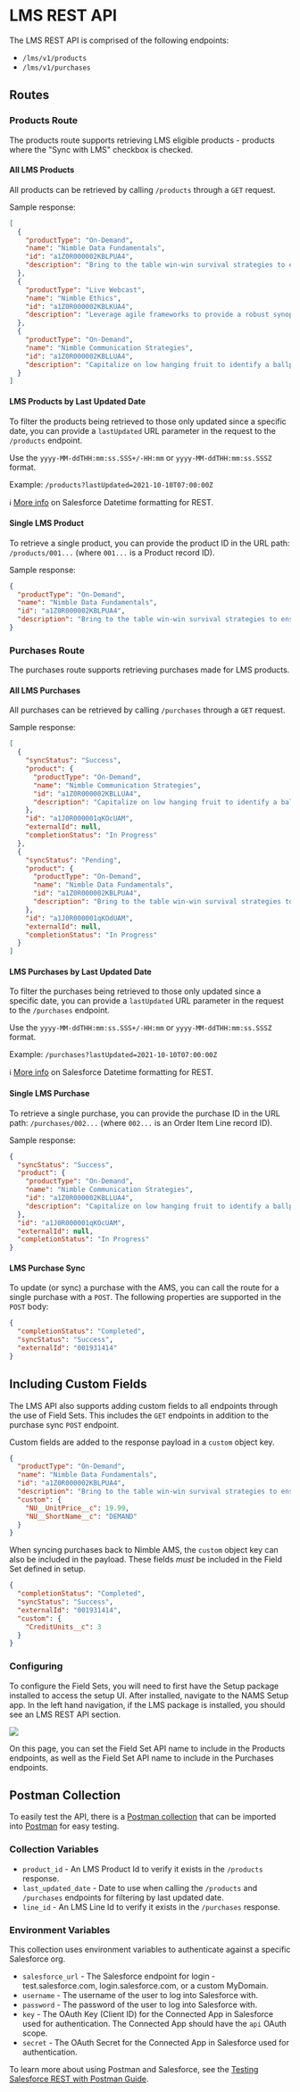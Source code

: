 # LMS REST API

The LMS REST API is comprised of the following endpoints:

- `/lms/v1/products`
- `/lms/v1/purchases`

## Routes

### Products Route

The products route supports retrieving LMS eligible products -
products where the "Sync with LMS" checkbox is checked.

#### All LMS Products

All products can be retrieved by calling `/products` through a
`GET` request.

Sample response:

```json
[
  {
    "productType": "On-Demand",
    "name": "Nimble Data Fundamentals",
    "id": "a1Z0R000002KBLPUA4",
    "description": "Bring to the table win-win survival strategies to ensure proactive domination."
  },
  {
    "productType": "Live Webcast",
    "name": "Nimble Ethics",
    "id": "a1Z0R000002KBLKUA4",
    "description": "Leverage agile frameworks to provide a robust synopsis for high level overviews."
  },
  {
    "productType": "On-Demand",
    "name": "Nimble Communication Strategies",
    "id": "a1Z0R000002KBLLUA4",
    "description": "Capitalize on low hanging fruit to identify a ballpark value added activity to beta test."
  }
]
```

#### LMS Products by Last Updated Date

To filter the products being retrieved to those only updated
since a specific date, you can provide a `lastUpdated` URL
parameter in the request to the `/products` endpoint.

Use the `yyyy-MM-ddTHH:mm:ss.SSS+/-HH:mm` or `yyyy-MM-ddTHH:mm:ss.SSSZ` format.

Example: `/products?lastUpdated=2021-10-10T07:00:00Z`

ℹ️ [More info](https://developer.salesforce.com/docs/atlas.en-us.api_rest.meta/api_rest/intro_valid_date_formats.htm)
on Salesforce Datetime formatting for REST.

#### Single LMS Product

To retrieve a single product, you can provide the product ID in the URL
path: `/products/001...` (where `001...` is a Product record ID).

Sample response:

```json
{
  "productType": "On-Demand",
  "name": "Nimble Data Fundamentals",
  "id": "a1Z0R000002KBLPUA4",
  "description": "Bring to the table win-win survival strategies to ensure proactive domination."
}
```

### Purchases Route

The purchases route supports retrieving purchases made for LMS products.

#### All LMS Purchases

All purchases can be retrieved by calling `/purchases` through a
`GET` request.

Sample response:

```json
[
  {
    "syncStatus": "Success",
    "product": {
      "productType": "On-Demand",
      "name": "Nimble Communication Strategies",
      "id": "a1Z0R000002KBLLUA4",
      "description": "Capitalize on low hanging fruit to identify a ballpark value added activity to beta test."
    },
    "id": "a1J0R000001qKOcUAM",
    "externalId": null,
    "completionStatus": "In Progress"
  },
  {
    "syncStatus": "Pending",
    "product": {
      "productType": "On-Demand",
      "name": "Nimble Data Fundamentals",
      "id": "a1Z0R000002KBLPUA4",
      "description": "Bring to the table win-win survival strategies to ensure proactive domination."
    },
    "id": "a1J0R000001qKOdUAM",
    "externalId": null,
    "completionStatus": "In Progress"
  }
]
```

#### LMS Purchases by Last Updated Date

To filter the purchases being retrieved to those only updated
since a specific date, you can provide a `lastUpdated` URL
parameter in the request to the `/purchases` endpoint.

Use the `yyyy-MM-ddTHH:mm:ss.SSS+/-HH:mm` or `yyyy-MM-ddTHH:mm:ss.SSSZ` format.

Example: `/purchases?lastUpdated=2021-10-10T07:00:00Z`

ℹ️ [More info](https://developer.salesforce.com/docs/atlas.en-us.api_rest.meta/api_rest/intro_valid_date_formats.htm)
on Salesforce Datetime formatting for REST.

#### Single LMS Purchase

To retrieve a single purchase, you can provide the purchase ID in the URL
path: `/purchases/002...` (where `002...` is an Order Item Line record ID).

Sample response:

```json
{
  "syncStatus": "Success",
  "product": {
    "productType": "On-Demand",
    "name": "Nimble Communication Strategies",
    "id": "a1Z0R000002KBLLUA4",
    "description": "Capitalize on low hanging fruit to identify a ballpark value added activity to beta test."
  },
  "id": "a1J0R000001qKOcUAM",
  "externalId": null,
  "completionStatus": "In Progress"
}
```

#### LMS Purchase Sync

To update (or sync) a purchase with the AMS, you can call the
route for a single purchase with a `POST`.
The following properties are supported in the `POST` body:

```json
{
  "completionStatus": "Completed",
  "syncStatus": "Success",
  "externalId": "001931414"
}
```

## Including Custom Fields

The LMS API also supports adding custom fields to all endpoints through the use of Field Sets. This includes the `GET` endpoints in addition to the purchase sync `POST` endpoint.

Custom fields are added to the response payload in a `custom` object key.

```json
{
  "productType": "On-Demand",
  "name": "Nimble Data Fundamentals",
  "id": "a1Z0R000002KBLPUA4",
  "description": "Bring to the table win-win survival strategies to ensure proactive domination.",
  "custom": {
    "NU__UnitPrice__c": 19.99,
    "NU__ShortName__c": "DEMAND"
  }
}
```

When syncing purchases back to Nimble AMS, the `custom` object key can also be included in the payload.
These fields _must_ be included in the Field Set defined in setup.

```json
{
  "completionStatus": "Completed",
  "syncStatus": "Success",
  "externalId": "001931414",
  "custom": {
    "CreditUnits__c": 3
  }
}
```

### Configuring

To configure the Field Sets, you will need to first have the Setup package installed to access the setup UI.
After installed, navigate to the NAMS Setup app. In the left hand navigation, if the LMS package is installed, you should see an LMS REST API section.

![](assets/lms-setup.png)

On this page, you can set the Field Set API name to include in the Products endpoints, as well as the Field Set API name to include in the Purchases endpoints.

## Postman Collection

To easily test the API, there is a
<a href="/nams-api-docs/rest-apis/endpoints/lms/NAMS LMS API.postman_collection.json" download>Postman collection</a>
that can be imported into [Postman](https://www.postman.com/) for easy testing.

### Collection Variables

- `product_id` - An LMS Product Id to verify it exists in the `/products` response.
- `last_updated_date` - Date to use when calling the `/products` and `/purchases` endpoints for filtering by last updated date.
- `line_id` - An LMS Line Id to verify it exists in the `/purchases` response.

### Environment Variables

This collection uses environment variables to authenticate against a specific Salesforce org.

- `salesforce_url` - The Salesforce endpoint for login - test.salesforce.com, login.salesforce.com, or a custom MyDomain.
- `username` - The username of the user to log into Salesforce with.
- `password` - The password of the user to log into Salesforce with.
- `key` - The OAuth Key (Client ID) for the Connected App in Salesforce used for authentication.
  The Connected App should have the `api` OAuth scope.
- `secret` - The OAuth Secret for the Connected App in Salesforce used for authentication.

To learn more about using Postman and Salesforce, see the
[Testing Salesforce REST with Postman Guide](/development/recipes/rest/postman/).
